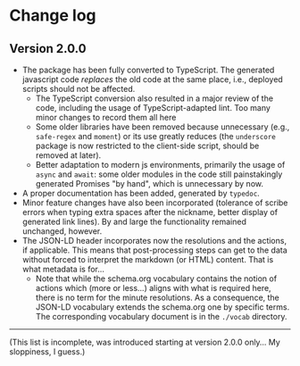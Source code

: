 # Change log

## Version 2.0.0

* The package has been fully converted to TypeScript. The generated javascript code _replaces_ the old code at the same place, i.e., deployed scripts should not be affected.
  * The TypeScript conversion also resulted in a major review of the code, including the usage of TypeScript-adapted lint. Too many minor changes to record them all here
  * Some older libraries have been removed because unnecessary (e.g., `safe-regex` and `moment`) or its use greatly reduces (the `underscore` package is now restricted to the client-side script, should be removed at later).
  * Better adaptation to modern js environments, primarily the usage of `async` and `await`: some older modules in the code still painstakingly generated Promises "by hand", which is unnecessary by now.
* A proper documentation has been added, generated by `typedoc`.
* Minor feature changes have also been incorporated (tolerance of scribe errors when typing extra spaces after the nickname, better display of generated link lines). By and large the functionality remained unchanged, however.
* The JSON-LD header incorporates now the resolutions and the actions, if applicable. This means that post-processing steps can get to the data without forced to interpret the markdown (or HTML) content. That is what metadata is for…
  * Note that while the schema.org vocabulary contains the notion of actions which (more or less…) aligns with what is required here, there is no term for the minute resolutions. As a consequence, the JSON-LD vocabulary extends the schema.org one by specific terms. The corresponding vocabulary document is in the `./vocab` directory.


---

(This list is incomplete, was introduced starting at version 2.0.0 only… My sloppiness, I guess.)
